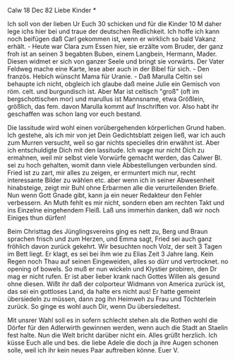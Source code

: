  Calw 18 Dec 82
Liebe Kinder <Marie>*

Ich soll von der lieben Ur Euch 30 schicken und für die Kinder 10 M daher lege ichs hier bei und traue der deutschen Redlichkeit. Ich hoffe ich kann noch beifügen daß Carl gekommen ist, wenn er wirklich so bald Vakanz erhält. - Heute war Clara zum Essen hier, sie erzälte vom Bruder, der ganz froh ist an seinen 3 begabten Buben, einem Langbein, Hermann, Mader. Diesen widmet er sich von ganzer Seele und bringt sie vorwärts. Der Vater Feldweg mache eine Karte, lese aber auch in der Bibel für sich. - Den französ. Hebich wünscht Mama für Uranie. - Daß Marulla Celtin sei behaupte ich nicht, obgleich ich glaube daß meine Julie ein Gemisch von röm. celt. und burgundisch ist. Aber Mar ist celtisch "groß" (oft im bergschottischen mor) und marullus ist Mannsname, etwa Größlein, größlich, das fem. davon Marulla kommt auf Inschriften vor. Also habt ihr geschaffen was schon lang vor euch bestand.

Die lassitude wird wohl einen vorübergehenden körperlichen Grund haben. Ich gestehe, als ich mir von jet Dein Gedichtsblatt zeigen ließ, war ich auch zum Murren versucht, weil so gar nichts specielles drin erwähnt ist. Aber ich entschuldigte Dich mit den lassitude. Ich wage nur nicht Dich zu ermahnen, weil mir selbst viele Vorwürfe gemacht werden, das Calwer Bl. sei zu hoch gehalten, womit dann viele Abbestellungen verbunden sind. Fried ist zu zart, mir alles zu zeigen, er ermuntert mich nur, recht interessante Bilder zu wählen etc. aber wenn ich in seiner Abwesenheit hinabsteige, zeigt mir Buhl ohne Erbarmen alle die verurteilenden Briefe. Nun wenn Gott Gnade gibt, kann ja ein neuer Redakteur den Fehler verbessern. An Muth fehlt es mir nicht, sondern eben am rechten Takt und ins Einzelne eingehendem Fleiß. Laß uns immerhin danken, daß wir noch Einiges thun dürfen!

Beim Christtag des Jünglingsvereins ging es nett zu, Berg und Braun sprachen frisch und zum Herzen, und Emma sagt, Fried sei auch ganz fröhlich davon zurück gekehrt. Wir besuchten noch Volz, der seit 3 Tagen im Bett liegt. Er klagt, es sei bei ihm wie zu Elias Zeit 3 Jahre lang. Kein Regen noch Thau auf seinen Eingeweiden, alles so dürr und vertrocknet. no opening of bowels. So muß er nun wickeln und Klystier probiren, den Dr mag er nicht rufen. Er ist aber lieber krank nach Gottes Willen als gesund ohne diesen. 
Wißt ihr daß der colporteur Widmann von America zurück ist, das sei ein gottloses Land, da halte ers nicht aus! Er hatte gemeint übersiedeln zu müssen, dann zog ihn Heimweh zu Frau und Töchterlein zurück. So ginge es wohl auch Dir, wenn Du übersiedeltest.

Mit unsrer Wahl soll es in sofern schlecht stehen als die Rothen wohl die Dörfer für den Adlerwirth gewinnen werden, wenn auch die Stadt an Staelin fest halte. Nun die Welt bricht darüber nicht ein. Alles grüßt herzlich. Ich küsse Euch alle und bes. die liebe Adele die doch ja ihre Augen schonen solle, weil ich ihr kein neues Paar auftreiben könne.
 Euer V.
